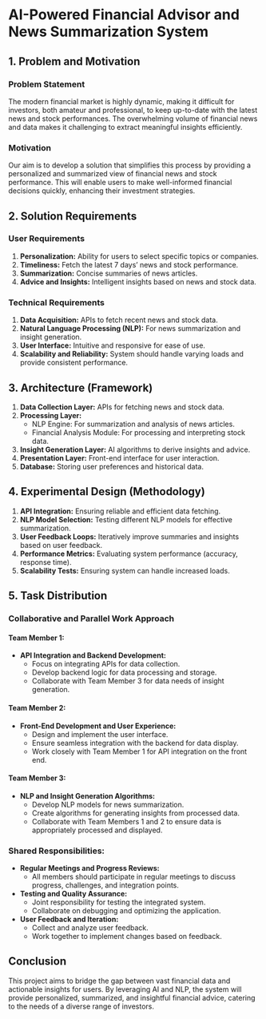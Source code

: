 # AI-Powered Financial Advisor and News Summarization System

## 1. Problem and Motivation
### Problem Statement
The modern financial market is highly dynamic, making it difficult for investors, both amateur and professional, to keep up-to-date with the latest news and stock performances. The overwhelming volume of financial news and data makes it challenging to extract meaningful insights efficiently.

### Motivation
Our aim is to develop a solution that simplifies this process by providing a personalized and summarized view of financial news and stock performance. This will enable users to make well-informed financial decisions quickly, enhancing their investment strategies.

## 2. Solution Requirements
### User Requirements
1. **Personalization:** Ability for users to select specific topics or companies.
2. **Timeliness:** Fetch the latest 7 days’ news and stock performance.
3. **Summarization:** Concise summaries of news articles.
4. **Advice and Insights:** Intelligent insights based on news and stock data.

### Technical Requirements
1. **Data Acquisition:** APIs to fetch recent news and stock data.
2. **Natural Language Processing (NLP):** For news summarization and insight generation.
3. **User Interface:** Intuitive and responsive for ease of use.
4. **Scalability and Reliability:** System should handle varying loads and provide consistent performance.

## 3. Architecture (Framework)
1. **Data Collection Layer:** APIs for fetching news and stock data.
2. **Processing Layer:**
    - NLP Engine: For summarization and analysis of news articles.
    - Financial Analysis Module: For processing and interpreting stock data.
3. **Insight Generation Layer:** AI algorithms to derive insights and advice.
4. **Presentation Layer:** Front-end interface for user interaction.
5. **Database:** Storing user preferences and historical data.

## 4. Experimental Design (Methodology)
1. **API Integration:** Ensuring reliable and efficient data fetching.
2. **NLP Model Selection:** Testing different NLP models for effective summarization.
3. **User Feedback Loops:** Iteratively improve summaries and insights based on user feedback.
4. **Performance Metrics:** Evaluating system performance (accuracy, response time).
5. **Scalability Tests:** Ensuring system can handle increased loads.

## 5. Task Distribution
### Collaborative and Parallel Work Approach

#### Team Member 1:
- **API Integration and Backend Development:**
  - Focus on integrating APIs for data collection.
  - Develop backend logic for data processing and storage.
  - Collaborate with Team Member 3 for data needs of insight generation.

#### Team Member 2:
- **Front-End Development and User Experience:**
  - Design and implement the user interface.
  - Ensure seamless integration with the backend for data display.
  - Work closely with Team Member 1 for API integration on the front end.

#### Team Member 3:
- **NLP and Insight Generation Algorithms:**
  - Develop NLP models for news summarization.
  - Create algorithms for generating insights from processed data.
  - Collaborate with Team Members 1 and 2 to ensure data is appropriately processed and displayed.

### Shared Responsibilities:
- **Regular Meetings and Progress Reviews:**
  - All members should participate in regular meetings to discuss progress, challenges, and integration points.
- **Testing and Quality Assurance:**
  - Joint responsibility for testing the integrated system.
  - Collaborate on debugging and optimizing the application.
- **User Feedback and Iteration:**
  - Collect and analyze user feedback.
  - Work together to implement changes based on feedback.

## Conclusion
This project aims to bridge the gap between vast financial data and actionable insights for users. By leveraging AI and NLP, the system will provide personalized, summarized, and insightful financial advice, catering to the needs of a diverse range of investors.
